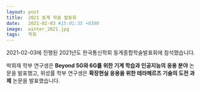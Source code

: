 ```yaml
---
layout: post
title:  2021 동계 학술 발표회
date:   2021-02-03 #15:01:35 +0300
image:  winter_2021.jpg
tags:   학회
---
```


2021-02-03에 진행된 2021년도 한국통신학회 동계종합학술발표회에 참석했습니다.

박희재 학부 연구생은 **Beyond 5G와 6G를 위한 기계 학습과 인공지능의 응용 분야** 논문을 발표했고, 위성률 학부 연구생은 **확장현실 응용을 위한 테라헤르츠  기술의 도전 과제** 논문을 발표했습니다.

